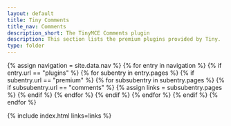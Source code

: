 ```yaml
---
layout: default
title: Tiny Comments
title_nav: Comments
description_short: The TinyMCE Comments plugin
description: This section lists the premium plugins provided by Tiny.
type: folder
---
```


{% assign navigation = site.data.nav %}
{% for entry in navigation %}
  {% if entry.url == "plugins" %}
    {% for subentry in entry.pages %}
      {% if subentry.url == "premium" %}
        {% for subsubentry in subentry.pages %}
          {% if subsubentry.url == "comments" %}
            {% assign links = subsubentry.pages %}
          {% endif %}
        {% endfor %}
      {% endif %}
    {% endfor %}
  {% endif %}
{% endfor %}

{% include index.html links=links %}